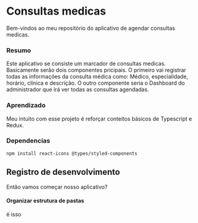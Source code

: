 # Consultas medicas
Bem-vindos ao meu repositório do aplicativo de agendar consultas medicas.

### Resumo
Este aplicativo se consiste um marcador de consultas medicas. Basicamente serão dois componentes pricipais. O primeiro vai registrar todas as informações da consulta médica como: Médico, especialidade, horário, clínica e descrição. O outro componente seria o Dashboard do administrador que irá ver todas as consultas agendadas.

### Aprendizado
Meu intuito com esse projeto é reforçar conteitos básicos de Typescript e Redux.

### Dependencias
```shell
npm install react-icons @types/styled-components
```
## Registro de desenvolvimento
Então vamos começar nosso aplicativo?

#### Organizar estrutura de pastas
ë isso